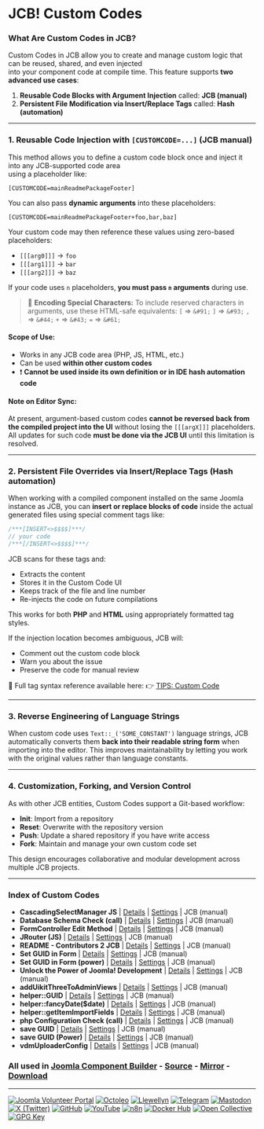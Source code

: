 # JCB! Custom Codes

### What Are Custom Codes in JCB?
Custom Codes in JCB allow you to create and manage custom logic that can be reused, shared, and even injected  
into your component code at compile time. This feature supports **two advanced use cases**:

1. **Reusable Code Blocks with Argument Injection**
	called: **JCB (manual)**
2. **Persistent File Modification via Insert/Replace Tags**
	called: **Hash (automation)**

---
### 1. Reusable Code Injection with `[CUSTOMCODE=...]` (JCB manual)
This method allows you to define a custom code block once and inject it into any JCB-supported code area  
using a placeholder like:

```text
[CUSTOMCODE=mainReadmePackageFooter]
````

You can also pass **dynamic arguments** into these placeholders:

```text
[CUSTOMCODE=mainReadmePackageFooter+foo,bar,baz]
```

Your custom code may then reference these values using zero-based placeholders:

* `[[[arg0]]]` → `foo`
* `[[[arg1]]]` → `bar`
* `[[[arg2]]]` → `baz`

If your code uses `n` placeholders, **you must pass `n` arguments** during use.

> 🧠 **Encoding Special Characters:**
> To include reserved characters in arguments, use these HTML-safe equivalents:
> `[` ⇒ `&#91;`   `]` ⇒ `&#93;`   `,` ⇒ `&#44;`   `+` ⇒ `&#43;`   `=` ⇒ `&#61;`

#### Scope of Use:

* Works in any JCB code area (PHP, JS, HTML, etc.)
* Can be used **within other custom codes**
* ❗ **Cannot be used inside its own definition or in IDE hash automation code**

#### Note on Editor Sync:

At present, argument-based custom codes **cannot be reversed back from the compiled project into the UI**
without losing the `[[[argX]]]` placeholders. All updates for such code **must be done via the JCB UI**
until this limitation is resolved.

---
### 2. Persistent File Overrides via Insert/Replace Tags (Hash automation)
When working with a compiled component installed on the same Joomla instance as JCB,
you can **insert or replace blocks of code** inside the actual generated files using special comment tags like:

```php
/***[INSERT<>$$$$]***/
// your code
/***[/INSERT<>$$$$]***/
```

JCB scans for these tags and:

* Extracts the content
* Stores it in the Custom Code UI
* Keeps track of the file and line number
* Re-injects the code on future compilations

This works for both **PHP** and **HTML** using appropriately formatted tag styles.

If the injection location becomes ambiguous, JCB will:

* Comment out the custom code block
* Warn you about the issue
* Preserve the code for manual review

📘 Full tag syntax reference available here:
👉 [TIPS: Custom Code](https://git.vdm.dev/joomla/Component-Builder/wiki/TIPS:-Custom-Code)

---
### 3. Reverse Engineering of Language Strings
When custom code uses `Text::_('SOME_CONSTANT')` language strings, JCB automatically converts them
**back into their readable string form** when importing into the editor. This improves maintainability
by letting you work with the original values rather than language constants.

---
### 4. Customization, Forking, and Version Control
As with other JCB entities, Custom Codes support a Git-based workflow:

* **Init**: Import from a repository
* **Reset**: Overwrite with the repository version
* **Push**: Update a shared repository if you have write access
* **Fork**: Maintain and manage your own custom code set

This design encourages collaborative and modular development across multiple JCB projects.

---
### Index of Custom Codes


 - **CascadingSelectManager JS** | [Details](src/custom_code/cascadingSelectManagerJS) | [Settings](src/custom_code/cascadingSelectManagerJS/item.json) | JCB (manual)
 - **Database Schema Check (call)** | [Details](src/custom_code/databaseSchemaCheckCall) | [Settings](src/custom_code/databaseSchemaCheckCall/item.json) | JCB (manual)
 - **FormController Edit Method** | [Details](src/custom_code/formControllerEdit) | [Settings](src/custom_code/formControllerEdit/item.json) | JCB (manual)
 - **JRouter (JS)** | [Details](src/custom_code/jsRouter) | [Settings](src/custom_code/jsRouter/item.json) | JCB (manual)
 - **README - Contributors 2 JCB** | [Details](src/custom_code/readMEcontributors) | [Settings](src/custom_code/readMEcontributors/item.json) | JCB (manual)
 - **Set GUID in Form** | [Details](src/custom_code/setGUIDForm) | [Settings](src/custom_code/setGUIDForm/item.json) | JCB (manual)
 - **Set GUID in Form (power)** | [Details](src/custom_code/setGUIDFormPower) | [Settings](src/custom_code/setGUIDFormPower/item.json) | JCB (manual)
 - **Unlock the Power of Joomla! Development** | [Details](src/custom_code/unlockThePowerOfJoomlaDevelopment) | [Settings](src/custom_code/unlockThePowerOfJoomlaDevelopment/item.json) | JCB (manual)
 - **addUikitThreeToAdminViews** | [Details](src/custom_code/addUikitThreeToAdminViews) | [Settings](src/custom_code/addUikitThreeToAdminViews/item.json) | JCB (manual)
 - **helper::GUID** | [Details](src/custom_code/gUID) | [Settings](src/custom_code/gUID/item.json) | JCB (manual)
 - **helper::fancyDate($date)** | [Details](src/custom_code/niceFancyDate) | [Settings](src/custom_code/niceFancyDate/item.json) | JCB (manual)
 - **helper::getItemImportFields** | [Details](src/custom_code/getItemImportFields) | [Settings](src/custom_code/getItemImportFields/item.json) | JCB (manual)
 - **php Configuration Check (call)** | [Details](src/custom_code/phpConfigurationCheckCall) | [Settings](src/custom_code/phpConfigurationCheckCall/item.json) | JCB (manual)
 - **save GUID** | [Details](src/custom_code/saveGUID) | [Settings](src/custom_code/saveGUID/item.json) | JCB (manual)
 - **save GUID (Power)** | [Details](src/custom_code/saveGUIDPower) | [Settings](src/custom_code/saveGUIDPower/item.json) | JCB (manual)
 - **vdmUploaderConfig** | [Details](src/custom_code/vdmUploaderConfig) | [Settings](src/custom_code/vdmUploaderConfig/item.json) | JCB (manual)

### All used in [Joomla Component Builder](https://www.joomlacomponentbuilder.com) - [Source](https://git.vdm.dev/joomla/Component-Builder) - [Mirror](https://github.com/vdm-io/Joomla-Component-Builder) - [Download](https://git.vdm.dev/joomla/pkg-component-builder/releases)

---
[![Joomla Volunteer Portal](https://img.shields.io/badge/-Joomla-gold?logo=joomla)](https://volunteers.joomla.org/joomlers/1396-llewellyn-van-der-merwe "Join Llewellyn on the Joomla Volunteer Portal: Shaping the Future Together!") [![Octoleo](https://img.shields.io/badge/-Octoleo-black?logo=linux)](https://git.vdm.dev/octoleo "--quiet") [![Llewellyn](https://img.shields.io/badge/-Llewellyn-ffffff?logo=gitea)](https://git.vdm.dev/Llewellyn "Collaborate and Innovate with Llewellyn on Git: Building a Better Code Future!") [![Telegram](https://img.shields.io/badge/-Telegram-blue?logo=telegram)](https://t.me/Joomla_component_builder "Join Llewellyn and the Community on Telegram: Building Joomla Components Together!") [![Mastodon](https://img.shields.io/badge/-Mastodon-9e9eec?logo=mastodon)](https://joomla.social/@llewellyn "Connect and Engage with Llewellyn on Joomla Social: Empowering Communities, One Post at a Time!") [![X (Twitter)](https://img.shields.io/badge/-X-black?logo=x)](https://x.com/llewellynvdm "Join the Conversation with Llewellyn on X: Where Ideas Take Flight!") [![GitHub](https://img.shields.io/badge/-GitHub-181717?logo=github)](https://github.com/Llewellynvdm "Build, Innovate, and Thrive with Llewellyn on GitHub: Turning Ideas into Impact!") [![YouTube](https://img.shields.io/badge/-YouTube-ff0000?logo=youtube)](https://www.youtube.com/@OctoYou "Explore, Learn, and Create with Llewellyn on YouTube: Your Gateway to Inspiration!") [![n8n](https://img.shields.io/badge/-n8n-black?logo=n8n)](https://n8n.io/creators/octoleo "Effortless Automation and Impactful Workflows with Llewellyn on n8n!") [![Docker Hub](https://img.shields.io/badge/-Docker-grey?logo=docker)](https://hub.docker.com/u/llewellyn "Llewellyn on Docker: Containerize Your Creativity!") [![Open Collective](https://img.shields.io/badge/-Donate-green?logo=opencollective)](https://opencollective.com/joomla-component-builder "Donate towards JCB: Help Llewellyn financially so he can continue developing this great tool!") [![GPG Key](https://img.shields.io/badge/-GPG-blue?logo=gnupg)](https://git.vdm.dev/Llewellyn/gpg "Unlock Trust and Security with Llewellyn's GPG Key: Your Gateway to Verified Connections!")